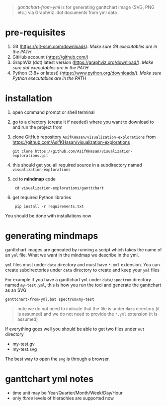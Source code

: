 > *ganttchart-from-yml* is for generating ganttchart image (SVG, PNG etc.) via GraphViz .dot documents from yml data

# pre-requisites
1. Git (https://git-scm.com/downloads). *Make sure Git executables are in the PATH*
2. GitHub account (https://github.com/)
3. GraphViz (dot) latest version (https://graphviz.org/download/). *Make sure dot executables are in the PATH*
4. Python (3.8+ or latest) (https://www.python.org/downloads/). *Make sure Python executables are in the PATH*

# installation
1. open command prompt or shell terminal
2. go to a directory (create it if needed) where you want to download to and run the project from
3. clone GitHub repository ```AsifKHasan/visualization-explorations``` from https://github.com/AsifKHasan/visualization-explorations

       git clone https://github.com/AsifKHasan/visualization-explorations.git

4. this should get you all required source in a subdirectory named ```visualization-explorations```
5. cd to **mindmap** code

        cd visualization-explorations/ganttchart
6. get required Python libraries

        pip install -r requirements.txt

You should be done with installations now

# generating mindmaps
ganttchart images are geneated by running a script which takes the name of an ```yml``` file. What we want in the mindmap we describe in the yml.

```yml``` files must under ```data``` directory and must have ```*.yml``` extension. You can create subdirectories under ```data``` directory to create and keep your ```yml``` files

For example if you have a ganttchart ```yml``` under ```data/spectrum``` directory named ```my-test.yml```, this is how you run the tool and generate the ganttchart as an SVG

    ganttchart-from-yml.bat spectrum/my-test

>   note we do not need to indicate that the file is under ```data``` directory (it is assumed) and we do not need to provide the ```*.yml``` extension (it is assumed)

If everything goes well you should be able to get two files under ```out``` directory

- my-test.gv
- my-test.svg

The best way to open the ```svg``` is through a browser.

# ganttchart yml notes
- time unit may be Year/Quarter/Month/Week/Day/Hour
- only *three* levels of hierachies are supported now

